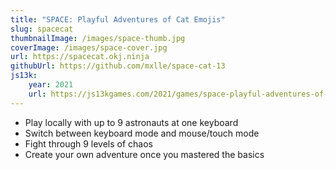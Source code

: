 ```yaml
---
title: "SPACE: Playful Adventures of Cat Emojis"
slug: spacecat
thumbnailImage: /images/space-thumb.jpg
coverImage: /images/space-cover.jpg
url: https://spacecat.okj.ninja
githubUrl: https://github.com/mxlle/space-cat-13
js13k:
    year: 2021
    url: https://js13kgames.com/2021/games/space-playful-adventures-of-cat-emojis
---
```


- Play locally with up to 9 astronauts at one keyboard
- Switch between keyboard mode and mouse/touch mode
- Fight through 9 levels of chaos
- Create your own adventure once you mastered the basics
